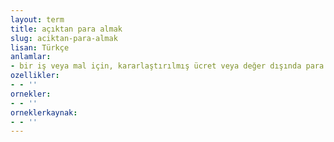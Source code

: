 ```yaml
---
layout: term
title: açıktan para almak
slug: aciktan-para-almak
lisan: Türkçe
anlamlar:
- bir iş veya mal için, kararlaştırılmış ücret veya değer dışında para almak
ozellikler:
- - ''
ornekler:
- - ''
orneklerkaynak:
- - ''
---
```


